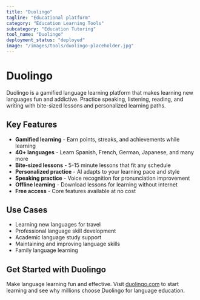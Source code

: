 ```yaml
---
title: "Duolingo"
tagline: "Educational platform"
category: "Education Learning Tools"
subcategory: "Education Tutoring"
tool_name: "Duolingo"
deployment_status: "deployed"
image: "/images/tools/duolingo-placeholder.jpg"
---
```


# Duolingo

Duolingo is a gamified language learning platform that makes learning new languages fun and addictive. Practice speaking, listening, reading, and writing with bite-sized lessons and personalized learning paths.

## Key Features

- **Gamified learning** - Earn points, streaks, and achievements while learning
- **40+ languages** - Learn Spanish, French, German, Japanese, and many more
- **Bite-sized lessons** - 5-15 minute lessons that fit any schedule
- **Personalized practice** - AI adapts to your learning pace and style
- **Speaking practice** - Voice recognition for pronunciation improvement
- **Offline learning** - Download lessons for learning without internet
- **Free access** - Core features available at no cost

## Use Cases

- Learning new languages for travel
- Professional language skill development
- Academic language study support
- Maintaining and improving language skills
- Family language learning

## Get Started with Duolingo

Make language learning fun and effective. Visit [duolingo.com](https://www.duolingo.com) to start learning and see why millions choose Duolingo for language education.
